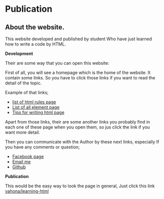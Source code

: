 # Publication
## About the website.
  This website developed and published by student Who have just learned how to write a code by HTML.

  **Development**

  Their are some way that you can open this website:

   First of all, you will see a homepage which is the home of the website. It contain some links. So you have to click those links if you want to read the detail of the topic.

  Example of that links;

  * [list of html rules page](list-of-html-rules.html)
  * [List of all element page](list-of-elements.html)
  * [Tips for writing html page](tips-for-writing.html)

  Apart from those links, their are some another links you probably find in each one of these page when you open them, so jus click the link if you want more detail.
   
   Then you can communicate with the Author by these next links, especially If you have any comments or question;

  * [Facebook page](https://web.facebook.com/isabell.zafimaro)
  * [Email me](mailto:bell.zafimarovololona@gmail.com?subject=html)
  * [Github](https://github.com/vahona/Blog)



  **Publication**

  This would be the easy way to look the page in general, Just click this link
  [vahona/learning-html](https://vahona.github.io/learning-html/)












